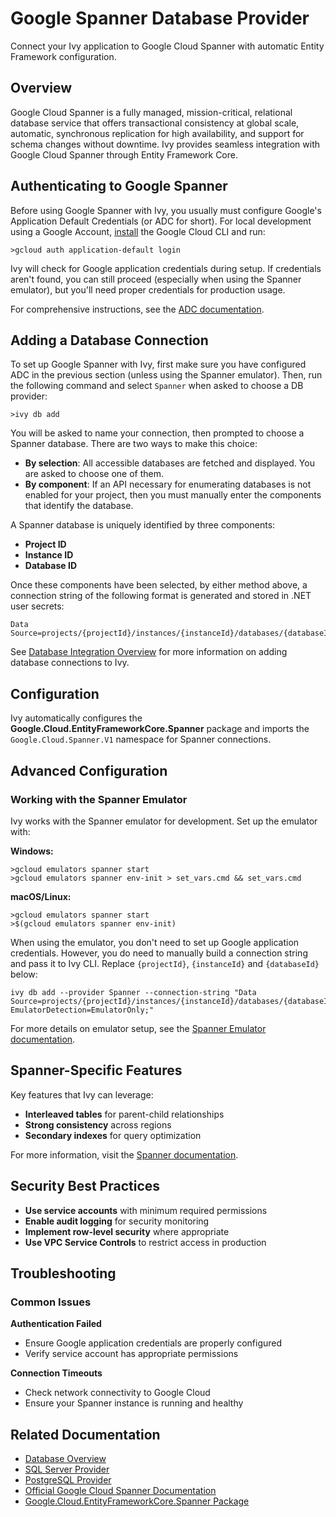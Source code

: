 # Google Spanner Database Provider

<Ingress>
Connect your Ivy application to Google Cloud Spanner with automatic Entity Framework configuration.
</Ingress>

## Overview

Google Cloud Spanner is a fully managed, mission-critical, relational database service that offers transactional consistency at global scale, automatic, synchronous replication for high availability, and support for schema changes without downtime. Ivy provides seamless integration with Google Cloud Spanner through Entity Framework Core.

## Authenticating to Google Spanner

Before using Google Spanner with Ivy, you usually must configure Google's Application Default Credentials (or ADC for short). For local development using a Google Account, [install](https://cloud.google.com/sdk/docs/install) the Google Cloud CLI and run:

```terminal
>gcloud auth application-default login
```

Ivy will check for Google application credentials during setup. If credentials aren't found, you can still proceed (especially when using the Spanner emulator), but you'll need proper credentials for production usage.

For comprehensive instructions, see the [ADC documentation](https://cloud.google.com/docs/authentication/provide-credentials-adc).

## Adding a Database Connection

To set up Google Spanner with Ivy, first make sure you have configured ADC in the previous section (unless using the Spanner emulator). Then, run the following command and select `Spanner` when asked to choose a DB provider:

```terminal
>ivy db add
```

You will be asked to name your connection, then prompted to choose a Spanner database. There are two ways to make this choice:

- **By selection**: All accessible databases are fetched and displayed. You are asked to choose one of them.
- **By component**: If an API necessary for enumerating databases is not enabled for your project, then you must manually enter the components that identify the database.

A Spanner database is uniquely identified by three components:
- **Project ID**
- **Instance ID**
- **Database ID**

Once these components have been selected, by either method above, a connection string of the following format is generated and stored in .NET user secrets:

```text
Data Source=projects/{projectId}/instances/{instanceId}/databases/{databaseId}
```

See [Database Integration Overview](Overview.md) for more information on adding database connections to Ivy.

## Configuration

Ivy automatically configures the **Google.Cloud.EntityFrameworkCore.Spanner** package and imports the `Google.Cloud.Spanner.V1` namespace for Spanner connections.

## Advanced Configuration

### Working with the Spanner Emulator

Ivy works with the Spanner emulator for development. Set up the emulator with:

**Windows:**
```terminal
>gcloud emulators spanner start
>gcloud emulators spanner env-init > set_vars.cmd && set_vars.cmd
```

**macOS/Linux:**
```terminal
>gcloud emulators spanner start
>$(gcloud emulators spanner env-init)
```

When using the emulator, you don't need to set up Google application credentials. However, you do need to manually build a connection string and pass it to Ivy CLI. Replace `{projectId}`, `{instanceId}` and `{databaseId}` below:

```terminal
ivy db add --provider Spanner --connection-string "Data Source=projects/{projectId}/instances/{instanceId}/databases/{databaseId}; EmulatorDetection=EmulatorOnly;"
```

For more details on emulator setup, see the [Spanner Emulator documentation](https://cloud.google.com/spanner/docs/emulator).

## Spanner-Specific Features

Key features that Ivy can leverage:
- **Interleaved tables** for parent-child relationships
- **Strong consistency** across regions
- **Secondary indexes** for query optimization

For more information, visit the [Spanner documentation](https://cloud.google.com/spanner/docs).

## Security Best Practices

- **Use service accounts** with minimum required permissions
- **Enable audit logging** for security monitoring
- **Implement row-level security** where appropriate
- **Use VPC Service Controls** to restrict access in production

## Troubleshooting

### Common Issues

**Authentication Failed**
- Ensure Google application credentials are properly configured
- Verify service account has appropriate permissions

**Connection Timeouts**
- Check network connectivity to Google Cloud
- Ensure your Spanner instance is running and healthy

## Related Documentation

- [Database Overview](Overview.md)
- [SQL Server Provider](SqlServer.md)
- [PostgreSQL Provider](PostgreSql.md)
- [Official Google Cloud Spanner Documentation](https://cloud.google.com/spanner/docs)
- [Google.Cloud.EntityFrameworkCore.Spanner Package](https://github.com/googleapis/dotnet-spanner-entity-framework)
